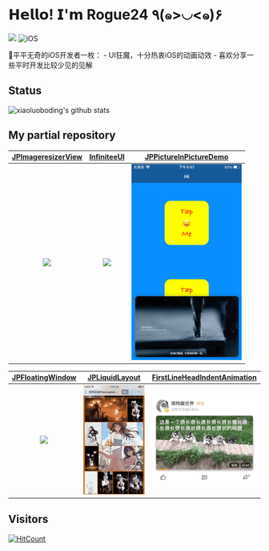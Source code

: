 # 𝗛𝗲𝗹𝗹𝗼! 𝗜'𝗺 Rogue24 ٩(๑>◡<๑)۶
[![](https://img.shields.io/badge/-@Rogue24-%23181717?style=flat-square&logo=github)](https://github.com/Rogue24)
![iOS](https://img.shields.io/badge/-iOS-%232c3e50?style=flat-square&logo=iOS)

🥳平平无奇的iOS开发者一枚：
	- UI狂魔，十分热衷iOS的动画动效
	- 喜欢分享一些平时开发比较少见的见解

## Status

![xiaoluoboding's github stats](https://github-readme-stats.vercel.app/api?username=Rogue24&show_icons=true&title_color=fff&icon_color=79ff97&text_color=9f9f9f&bg_color=151515)

## My partial repository

|[JPImageresizerView](https://github.com/Rogue24/JPImageresizerView)|[InfiniteeUI](https://github.com/Rogue24/InfiniteeUI)|[JPPictureInPictureDemo](https://github.com/Rogue24/JPPictureInPictureDemo)|
|:---:|:---:|:---:|
|![](https://github.com/Rogue24/JPCover/raw/master/JPImageresizerView/cover.gif)|![](https://github.com/Rogue24/JPCover/raw/master/InfiniteeUI/sunorder.gif)|![](https://github.com/Rogue24/JPCover/raw/master/JPPictureInPictureDemo/gif_example.gif)|

|[JPFloatingWindow](https://github.com/Rogue24/JPFloatingWindow)|[JPLiquidLayout](https://github.com/Rogue24/JPLiquidLayout)|[FirstLineHeadIndentAnimation](https://github.com/Rogue24/FirstLineHeadIndentAnimation)|
|:---:|:---:|:---:|
|![](https://github.com/Rogue24/JPCover/raw/master/JPFloatingWindow/gif_example.gif)|![](https://github.com/Rogue24/JPCover/raw/master/JPLiquidLayout/insert.gif)|![](https://github.com/Rogue24/JPCover/raw/master/FirstLineHeadIndentAnimation/cover.gif)|

## Visitors

[![HitCount](http://hits.dwyl.com/Rogue24/Rogue24.svg)](http://hits.dwyl.com/Rogue24/Rogue24)
